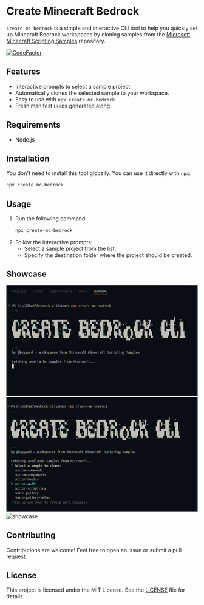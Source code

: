 # Create Minecraft Bedrock

`create-mc-bedrock` is a simple and interactive CLI tool to help you quickly set up Minecraft Bedrock workspaces by cloning samples from the [Microsoft Minecraft Scripting Samples](https://github.com/microsoft/minecraft-scripting-samples) repository.

[![CodeFactor](https://www.codefactor.io/repository/github/keyyard/create-mc-bedrock-cli/badge)](https://www.codefactor.io/repository/github/keyyard/create-mc-bedrock-cli)

## Features
- Interactive prompts to select a sample project.
- Automatically clones the selected sample to your workspace.
- Easy to use with `npx create-mc-bedrock`.
- Fresh manifest uuids generated along.

## Requirements
- Node.js

## Installation
You don't need to install this tool globally. You can use it directly with `npx`:

```bash
npx create-mc-bedrock
```

## Usage
1. Run the following command:
   ```bash
   npx create-mc-bedrock
   ```
2. Follow the interactive prompts:
   - Select a sample project from the list.
   - Specify the destination folder where the project should be created.

## Showcase
![showcase](https://github.com/Keyyard/create-mc-bedrock-cli/blob/main/screenshots/img2.png)
![showcase](https://github.com/Keyyard/create-mc-bedrock-cli/blob/main/screenshots/img1.png)
![showcase](https://github.com/Keyyard/create-mc-bedrock-cli/blob/main/screenshots/gif.gif)

## Contributing
Contributions are welcome! Feel free to open an issue or submit a pull request.

## License
This project is licensed under the MIT License. See the [LICENSE](LICENSE) file for details.
